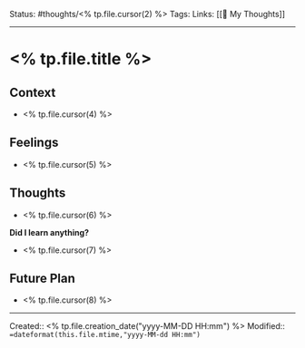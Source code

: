 Status: #thoughts/<% tp.file.cursor(2) %>
Tags: 
Links: [[💭 My Thoughts]]
___

# <% tp.file.title %>

## Context
- <% tp.file.cursor(4) %>

## Feelings
 - <% tp.file.cursor(5) %>

## Thoughts
- <% tp.file.cursor(6) %>

**Did I learn anything?**
- <% tp.file.cursor(7) %>

## Future Plan
- <% tp.file.cursor(8) %>

___
Created:: <% tp.file.creation_date("yyyy-MM-DD HH:mm") %>
Modified:: `=dateformat(this.file.mtime,"yyyy-MM-dd HH:mm")`
